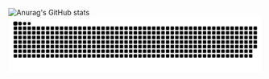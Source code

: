 ![Anurag's GitHub stats](https://github-readme-stats.vercel.app/api?username=anuraghazra&show_icons=true&theme=radical)
![GitHub Snake Light](https://raw.githubusercontent.com/zephyr-fun/zephyr-fun/output/github-contribution-grid-snake.svg)
